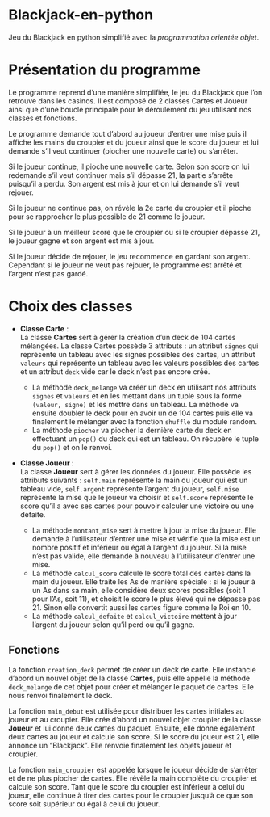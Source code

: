 # Blackjack-en-python
Jeu du Blackjack en python simplifié avec la *programmation orientée objet*.

# Présentation du programme

Le programme reprend d’une manière simplifiée, le jeu du Blackjack que l’on retrouve 
dans les casinos. Il est composé de 2 classes Cartes et Joueur ainsi que d’une
boucle principale pour le déroulement du jeu utilisant nos classes et fonctions.  

Le programme demande tout d’abord au joueur d’entrer une mise puis il affiche les 
mains du croupier et du joueur ainsi que le score du joueur et lui demande s’il veut 
continuer (piocher une nouvelle carte) ou s’arrêter.  

Si le joueur continue, il pioche une nouvelle carte. Selon son score on lui redemande 
s’il veut continuer mais s’il dépasse 21, la partie s’arrête puisqu’il a perdu. Son argent 
est mis à jour et on lui demande s’il veut rejouer.  

Si le joueur ne continue pas, on révèle la 2e carte du croupier et il pioche pour se 
rapprocher le plus possible de 21 comme le joueur.  

Si le joueur à un meilleur score que le croupier ou si le croupier dépasse 21, le joueur 
gagne et son argent est mis à jour.  

Si le joueur décide de rejouer, le jeu recommence en gardant son argent. Cependant 
si le joueur ne veut pas rejouer, le programme est arrêté et l’argent n’est pas gardé. 

# Choix des classes

* __Classe Carte__ :  
  La classe __Cartes__ sert à gérer la création d’un deck de 104 cartes mélangées. 
  La classe Cartes possède 3 attributs : un attribut `signes` qui représente un 
  tableau avec les signes possibles des cartes, un attribut `valeurs` qui 
  représente un tableau avec les valeurs possibles des cartes et un attribut 
  `deck` vide car le deck n’est pas encore créé.
  - La méthode `deck_melange` va créer un deck en utilisant nos attributs 
`signes` et `valeurs` et en les mettant dans un tuple sous la forme 
`(valeur, signe)` et les mettre dans un tableau. La méthode va ensuite 
doubler le deck pour en avoir un de 104 cartes puis elle va finalement le 
mélanger avec la fonction `shuffle` du module random.
  - La méthode `piocher` va piocher la dernière carte du deck en effectuant 
un `pop()` du deck qui est un tableau. On récupère le tuple du `pop()` et on le 
renvoi.

* __Classe Joueur__ :  
  La classe __Joueur__ sert à gérer les données du joueur. Elle possède les attributs 
suivants : `self.main` représente la main du joueur qui est un tableau vide, 
`self.argent` représente l’argent du joueur, `self.mise` représente la mise que le 
joueur va choisir et `self.score` représente le score qu’il a avec ses cartes pour 
pouvoir calculer une victoire ou une défaite.
  - La méthode `montant_mise` sert à mettre à jour la mise du joueur. Elle 
demande à l’utilisateur d’entrer une mise et vérifie que la mise est un 
nombre positif et inférieur ou égal à l’argent du joueur. Si la mise n’est pas 
valide, elle demande à nouveau à l’utilisateur d’entrer une mise.
  - La méthode `calcul_score` calcule le score total des cartes dans la main 
du joueur. Elle traite les As de manière spéciale : si le joueur à un As dans 
sa main, elle considère deux scores possibles (soit 1 pour l’As, soit 11), et 
choisit le score le plus élevé qui ne dépasse pas 21. Sinon elle convertit 
aussi les cartes figure comme le Roi en 10.
  - La méthode `calcul_defaite` et `calcul_victoire` mettent à jour l’argent 
du joueur selon qu’il perd ou qu’il gagne.

## Fonctions

La fonction `creation_deck` permet de créer un deck de carte. Elle instancie d’abord 
un nouvel objet de la classe __Cartes__, puis elle appelle la méthode `deck_melange` de 
cet objet pour créer et mélanger le paquet de cartes. Elle nous renvoi finalement le 
deck.  

La fonction `main_debut` est utilisée pour distribuer les cartes initiales au joueur et 
au croupier. Elle crée d’abord un nouvel objet croupier de la classe __Joueur__ et lui 
donne deux cartes du paquet. Ensuite, elle donne également deux cartes au joueur et 
calcule son score. Si le score du joueur est 21, elle annonce un “Blackjack”. Elle 
renvoie finalement les objets joueur et croupier.  

La fonction `main_croupier` est appelée lorsque le joueur décide de s’arrêter et de 
ne plus piocher de cartes. Elle révèle la main complète du croupier et calcule son 
score. Tant que le score du croupier est inférieur à celui du joueur, elle continue à 
tirer des cartes pour le croupier jusqu’à ce que son score soit supérieur ou égal à 
celui du joueur. 
